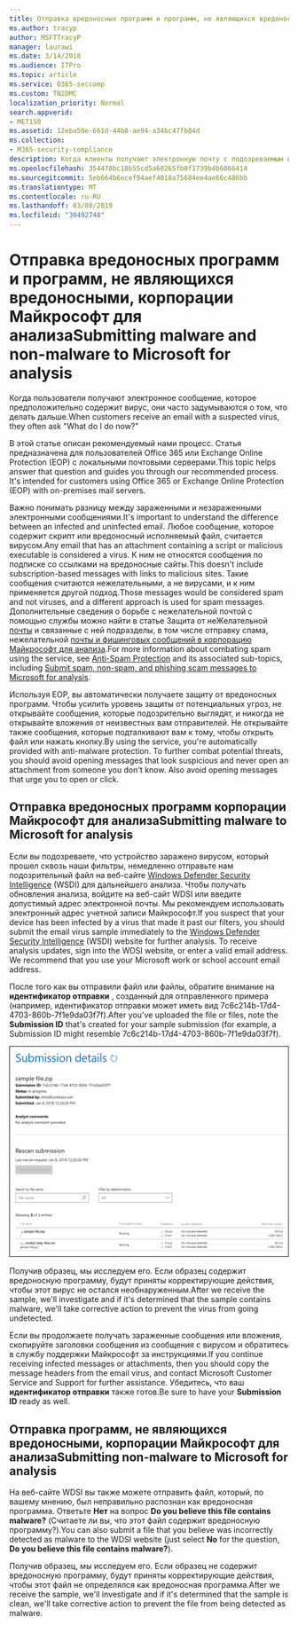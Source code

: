 ```yaml
---
title: Отправка вредоносных программ и программ, не являющихся вредоносными, корпорации Майкрософт для анализа
ms.author: tracyp
author: MSFTTracyP
manager: laurawi
ms.date: 3/14/2018
ms.audience: ITPro
ms.topic: article
ms.service: O365-seccomp
ms.custom: TN2DMC
localization_priority: Normal
search.appverid:
- MET150
ms.assetid: 12eba50e-661d-44b8-ae94-a34bc47fb84d
ms.collection:
- M365-security-compliance
description: Когда клиенты получают электронную почту с подозреваемым вирусом, они часто Асквхат делать это сейчас?
ms.openlocfilehash: 354478bc18b55cd5a60265fb0f1739b4b6066414
ms.sourcegitcommit: 5eb664b6ecef94aef4018a75684ee4ae66c486bb
ms.translationtype: MT
ms.contentlocale: ru-RU
ms.lasthandoff: 03/08/2019
ms.locfileid: "30492748"
---
```

# <a name="submitting-malware-and-non-malware-to-microsoft-for-analysis"></a><span data-ttu-id="5bd5e-103">Отправка вредоносных программ и программ, не являющихся вредоносными, корпорации Майкрософт для анализа</span><span class="sxs-lookup"><span data-stu-id="5bd5e-103">Submitting malware and non-malware to Microsoft for analysis</span></span>

<span data-ttu-id="5bd5e-104">Когда пользователи получают электронное сообщение, которое предположительно содержит вирус, они часто задумываются о том, что делать дальше.</span><span class="sxs-lookup"><span data-stu-id="5bd5e-104">When customers receive an email with a suspected virus, they often ask "What do I do now?"</span></span>
  
<span data-ttu-id="5bd5e-p101">В этой статье описан рекомендуемый нами процесс. Статья предназначена для пользователей Office 365 или Exchange Online Protection (EOP) с локальными почтовыми серверами.</span><span class="sxs-lookup"><span data-stu-id="5bd5e-p101">This topic helps answer that question and guides you through our recommended process. It's intended for customers using Office 365 or Exchange Online Protection (EOP) with on-premises mail servers.</span></span>
  
<span data-ttu-id="5bd5e-107">Важно понимать разницу между зараженными и незараженными электронными сообщениями.</span><span class="sxs-lookup"><span data-stu-id="5bd5e-107">It's important to understand the difference between an infected and uninfected email.</span></span> <span data-ttu-id="5bd5e-108">Любое сообщение, которое содержит скрипт или вредоносный исполняемый файл, считается вирусом.</span><span class="sxs-lookup"><span data-stu-id="5bd5e-108">Any email that has an attachment containing a script or malicious executable is considered a virus.</span></span> <span data-ttu-id="5bd5e-109">К ним не относятся сообщения по подписке со ссылками на вредоносные сайты.</span><span class="sxs-lookup"><span data-stu-id="5bd5e-109">This doesn't include subscription-based messages with links to malicious sites.</span></span> <span data-ttu-id="5bd5e-110">Такие сообщения считаются нежелательными, а не вирусами, и к ним применяется другой подход.</span><span class="sxs-lookup"><span data-stu-id="5bd5e-110">Those messages would be considered spam and not viruses, and a different approach is used for spam messages.</span></span> <span data-ttu-id="5bd5e-111">Дополнительные сведения о борьбе с нежелательной почтой с помощью службы можно найти в статье Защита от неЖелательной [почты](anti-spam-and-anti-malware-protection.md) и связанные с ней подразделы, в том числе отправку спама, нежелательной [почты и фишинговых сообщений в корпорацию Майкрософт для анализа](submit-spam-non-spam-and-phishing-scam-messages-to-microsoft-for-analysis.md).</span><span class="sxs-lookup"><span data-stu-id="5bd5e-111">For more information about combating spam using the service, see [Anti-Spam Protection](anti-spam-and-anti-malware-protection.md) and its associated sub-topics, including [Submit spam, non-spam, and phishing scam messages to Microsoft for analysis](submit-spam-non-spam-and-phishing-scam-messages-to-microsoft-for-analysis.md).</span></span> 
  
<span data-ttu-id="5bd5e-p103">Используя EOP, вы автоматически получаете защиту от вредоносных программ. Чтобы усилить уровень защиты от потенциальных угроз, не открывайте сообщения, которые подозрительно выглядят, и никогда не открывайте вложения от неизвестных вам отправителей. Не открывайте также сообщения, которые подталкивают вам к тому, чтобы открыть файл или нажать кнопку.</span><span class="sxs-lookup"><span data-stu-id="5bd5e-p103">By using the service, you're automatically provided with anti-malware protection. To further combat potential threats, you should avoid opening messages that look suspicious and never open an attachment from someone you don't know. Also avoid opening messages that urge you to open or click.</span></span>
  
## <a name="submitting-malware-to-microsoft-for-analysis"></a><span data-ttu-id="5bd5e-115">Отправка вредоносных программ корпорации Майкрософт для анализа</span><span class="sxs-lookup"><span data-stu-id="5bd5e-115">Submitting malware to Microsoft for analysis</span></span>

<span data-ttu-id="5bd5e-p104">Если вы подозреваете, что устройство заражено вирусом, который прошел сквозь наши фильтры, немедленно отправьте нам подозрительный файл на веб-сайте [Windows Defender Security Intelligence](https://www.microsoft.com/wdsi/filesubmission) (WSDI) для дальнейшего анализа. Чтобы получать обновления анализа, войдите на веб-сайт WDSI или введите допустимый адрес электронной почты. Мы рекомендуем использовать электронный адрес учетной записи Майкрософт.</span><span class="sxs-lookup"><span data-stu-id="5bd5e-p104">If you suspect that your device has been infected by a virus that made it past our filters, you should submit the email virus sample immediately to the [Windows Defender Security Intelligence](https://www.microsoft.com/wdsi/filesubmission) (WSDI) website for further analysis. To receive analysis updates, sign into the WDSI website, or enter a valid email address. We recommend that you use your Microsoft work or school account email address.</span></span> 
  
<span data-ttu-id="5bd5e-119">После того как вы отправили файл или файлы, обратите внимание на **идентификатор отправки** , созданный для отправленного примера (например, идентификатор отправки может иметь вид 7c6c214b-17d4-4703-860b-7f1e9da03f7f).</span><span class="sxs-lookup"><span data-stu-id="5bd5e-119">After you've uploaded the file or files, note the **Submission ID** that's created for your sample submission (for example, a Submission ID might resemble 7c6c214b-17d4-4703-860b-7f1e9da03f7f).</span></span> 
  
![Сведения об отправке на веб-сайте Windows Defender Security Intelligence](media/EOP-Malware-Protection-Center.png)
  
<span data-ttu-id="5bd5e-121">Получив образец, мы исследуем его. Если образец содержит вредоносную программу, будут приняты корректирующие действия, чтобы этот вирус не остался необнаруженным.</span><span class="sxs-lookup"><span data-stu-id="5bd5e-121">After we receive the sample, we'll investigate and if it's determined that the sample contains malware, we'll take corrective action to prevent the virus from going undetected.</span></span>
  
<span data-ttu-id="5bd5e-122">Если вы продолжаете получать зараженные сообщения или вложения, скопируйте заголовки сообщения из сообщения с вирусом и обратитесь в службу поддержки Майкрософт за инструкциями.</span><span class="sxs-lookup"><span data-stu-id="5bd5e-122">If you continue receiving infected messages or attachments, then you should copy the message headers from the email virus, and contact Microsoft Customer Service and Support for further assistance.</span></span> <span data-ttu-id="5bd5e-123">Убедитесь, что ваш **идентификатор отправки** также готов.</span><span class="sxs-lookup"><span data-stu-id="5bd5e-123">Be sure to have your **Submission ID** ready as well.</span></span> 
  
## <a name="submitting-non-malware-to-microsoft-for-analysis"></a><span data-ttu-id="5bd5e-124">Отправка программ, не являющихся вредоносными, корпорации Майкрософт для анализа</span><span class="sxs-lookup"><span data-stu-id="5bd5e-124">Submitting non-malware to Microsoft for analysis</span></span>

<span data-ttu-id="5bd5e-125">На веб-сайте WDSI вы также можете отправить файл, который, по вашему мнению, был неправильно распознан как вредоносная программа. Ответьте **Нет** на вопрос **Do you believe this file contains malware?** (Считаете ли вы, что этот файл содержит вредоносную программу?).</span><span class="sxs-lookup"><span data-stu-id="5bd5e-125">You can also submit a file that you believe was incorrectly detected as malware to the WDSI website (just select **No** for the question, **Do you believe this file contains malware?**).</span></span>
  
<span data-ttu-id="5bd5e-126">Получив образец, мы исследуем его. Если образец не содержит вредоносную программу, будут приняты корректирующие действия, чтобы этот файл не определялся как вредоносная программа.</span><span class="sxs-lookup"><span data-stu-id="5bd5e-126">After we receive the sample, we'll investigate and if it's determined that the sample is clean, we'll take corrective action to prevent the file from being detected as malware.</span></span>
  

